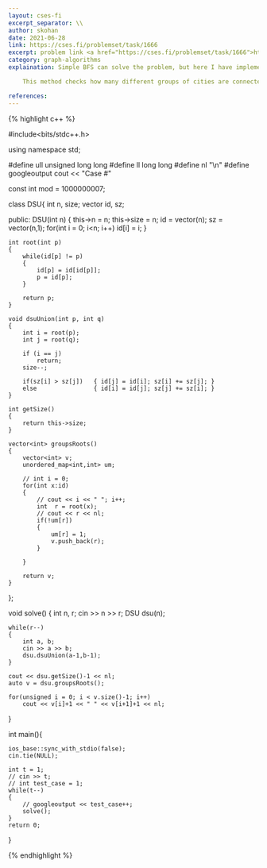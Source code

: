 ```yaml
---
layout: cses-fi
excerpt_separator: \\
author: skohan
date: 2021-06-28
link: https://cses.fi/problemset/task/1666
excerpt: problem link <a href="https://cses.fi/problemset/task/1666">https://cses.fi/problemset/task/1666</a>
category: graph-algorithms
explaination: Simple BFS can solve the problem, but here I have implemented `disjoint union set` (union find and union)

    This method checks how many different groups of cities are connected. And then connects ( prints ) any one of the city from a group and connects it to next group till all groups are conncected.

references: 
---
```



{% highlight c++ %}

#include<bits/stdc++.h>
 
using namespace std;
 
#define ull unsigned long long
#define ll long long
#define nl "\n"
#define googleoutput cout << "Case #"
 
const int mod = 1000000007;
 
class DSU{
    int n, size;
    vector<int> id, sz;
 
public:
    DSU(int n)
    {
        this->n = n;
        this->size = n;
        id = vector<int>(n);
        sz = vector<int>(n,1);
        for(int i = 0; i<n; i++)
            id[i] = i;
    }
 
    int root(int p)
    {
        while(id[p] != p)
        {
            id[p] = id[id[p]];
            p = id[p];
        }
 
        return p;
    }
 
    void dsuUnion(int p, int q)
    {
        int i = root(p);
        int j = root(q);
 
        if (i == j)
            return;
        size--;
 
        if(sz[i] > sz[j])   { id[j] = id[i]; sz[i] += sz[j]; }
        else                { id[i] = id[j]; sz[j] += sz[i]; }
    }
 
    int getSize()
    {
        return this->size;
    }
 
    vector<int> groupsRoots()
    {
        vector<int> v;
        unordered_map<int,int> um;
 
        // int i = 0;
        for(int x:id)
        {
            // cout << i << " "; i++;
            int  r = root(x);
            // cout << r << nl;
            if(!um[r])
            {
                um[r] = 1;
                v.push_back(r);
            }
 
        }
 
        return v;
    }
 
 
};
 
void solve()
{
    int n, r;
    cin >> n >> r;
    DSU dsu(n);
 
    while(r--)
    {
        int a, b;
        cin >> a >> b;
        dsu.dsuUnion(a-1,b-1);
    }
 
    cout << dsu.getSize()-1 << nl;
    auto v = dsu.groupsRoots();
 
    for(unsigned i = 0; i < v.size()-1; i++)
        cout << v[i]+1 << " " << v[i+1]+1 << nl;
 
}
 
int main(){
 
    ios_base::sync_with_stdio(false);
    cin.tie(NULL);
 
    int t = 1;
    // cin >> t; 
    // int test_case = 1;
    while(t--)
    {
        // googleoutput << test_case++;
        solve();
    }
    return 0;
}


{% endhighlight %}




